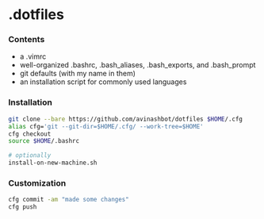 # .dotfiles

### Contents

- a .vimrc
- well-organized .bashrc, .bash_aliases, .bash_exports, and .bash_prompt
- git defaults (with my name in them)
- an installation script for commonly used languages

### Installation

```sh
git clone --bare https://github.com/avinashbot/dotfiles $HOME/.cfg
alias cfg='git --git-dir=$HOME/.cfg/ --work-tree=$HOME'
cfg checkout
source $HOME/.bashrc

# optionally
install-on-new-machine.sh
```

### Customization

```sh
cfg commit -am "made some changes"
cfg push
```

